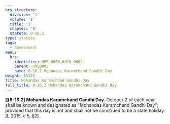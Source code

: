 ```yaml
---
hrs_structure:
  division: '1'
  volume: '1'
  title: '1'
  chapter: '8'
  statute: 8-16.2
type: statute
tags:
  - Government
menu:
  hrs:
    identifier: HRS_0008-0016_0002
    parent: HRS0008
    name: 8-16.2 Mohandas Karamchand Gandhi Day
weight: 15125
title: Mohandas Karamchand Gandhi Day
full_title: 8-16.2 Mohandas Karamchand Gandhi Day
---
```

**[§8-16.2] Mohandas Karamchand** **Gandhi Day.** October 2 of each year shall be known and designated as "Mohandas Karamchand Gandhi Day"; provided that this day is not and shall not be construed to be a state holiday. [L 2015, c 5, §2]